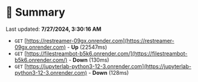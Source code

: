 # 📖 Summary
Last updated: **7/27/2024, 3:30:16 AM**

- `GET` [https://restreamer-09gx.onrender.com](https://restreamer-09gx.onrender.com) - **Up** (22547ms)
- `GET` [https://filestreambot-b5k6.onrender.com/](https://filestreambot-b5k6.onrender.com/) - **Down** (130ms)
- `GET` [https://jupyterlab-python3-12-3.onrender.com](https://jupyterlab-python3-12-3.onrender.com) - **Down** (128ms)
